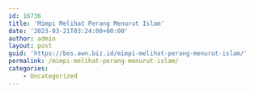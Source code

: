 ```yaml
---
id: 16736
title: 'Mimpi Melihat Perang Menurut Islam'
date: '2023-03-21T03:24:00+00:00'
author: admin
layout: post
guid: 'https://bos.awn.biz.id/mimpi-melihat-perang-menurut-islam/'
permalink: /mimpi-melihat-perang-menurut-islam/
categories:
    - Uncategorized
---
```



